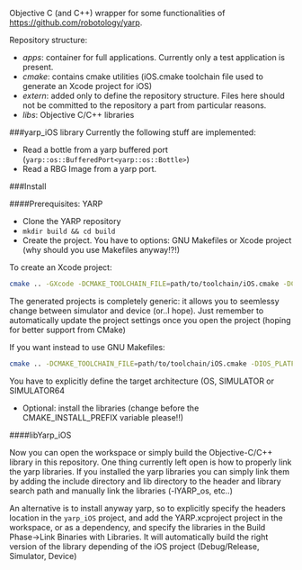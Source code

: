 Objective C (and C++) wrapper for some functionalities of https://github.com/robotology/yarp.

Repository structure:

- *apps*: container for full applications. Currently only a test application is present.
- *cmake*: contains cmake utilities (iOS.cmake toolchain file used to generate an Xcode project for iOS)
- *extern*: added only to define the repository structure. Files here should not be committed to the repository a part from particular reasons.
- *libs*: Objective C/C++ libraries

###yarp_iOS library
Currently the following stuff are implemented:

- Read a bottle from a yarp buffered port (`yarp::os::BufferedPort<yarp::os::Bottle>`)
- Read a RBG Image from a yarp port.

###Install

####Prerequisites: YARP

- Clone the YARP repository
- `mkdir build && cd build`
- Create the project. You have to options: GNU Makefiles or Xcode project (why should you use Makefiles anyway!?!)

To create an Xcode project: 
```bash 
cmake .. -GXcode -DCMAKE_TOOLCHAIN_FILE=path/to/toolchain/iOS.cmake -DCREATE_LIB_MATH:BOOL=NO -DSKIP_ACE:BOOL=YES -DCREATE_SHARED_LIBRARY:BOOL=NO -DCREATE_YARPDATADUMPER:BOOL=NO -DCREATE_YARPMANAGER_CONSOLE:BOOL=NO -DCREATE_LIB_MATH:BOOL=NO -DYARP_BUILD_LIBRARIES_ONLY:BOOL=YES
````

The generated projects is completely generic: it allows you to seemlessy change between simulator and device (or..I hope). Just remember to automatically update the project settings once you open the project (hoping for better support from CMake)

If you want instead to use GNU Makefiles: 
```bash
cmake .. -DCMAKE_TOOLCHAIN_FILE=path/to/toolchain/iOS.cmake -DIOS_PLATFORM=SIMULATOR64 | SIMULATOR | OS -DCREATE_LIB_MATH:BOOL=NO -DSKIP_ACE:BOOL=YES -DCREATE_SHARED_LIBRARY:BOOL=NO -DCREATE_YARPDATADUMPER:BOOL=NO -DCREATE_YARPMANAGER_CONSOLE:BOOL=NO -DCREATE_LIB_MATH:BOOL=NO -DYARP_BUILD_LIBRARIES_ONLY:BOOL=YES
``` 
You have to explicitly define the target architecture (OS, SIMULATOR or SIMULATOR64

- Optional: install the libraries (change before the CMAKE_INSTALL_PREFIX variable please!!)

####libYarp_iOS

Now you can open the workspace or simply build the Objective-C/C++ library in this repository. One thing currently left open is how to properly link the yarp libraries. If you installed the yarp libraries you can simply link them by adding the include directory and lib directory to the header and library search path and manually link the libraries (-lYARP_os, etc..)

An alternative is to install anyway yarp, so to explicitly specify the headers location in the `yarp_iOS` project, and add the YARP.xcproject project in the workspace, or as a dependency, and specify the libraries in the Build Phase->Link Binaries with Libraries. It will automatically build the right version of the library depending of the iOS project (Debug/Release, Simulator, Device)
